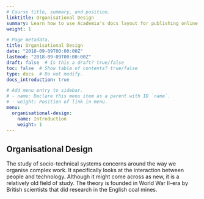 ```yaml
---
# Course title, summary, and position.
linktitle: Organisational Design
summary: Learn how to use Academia's docs layout for publishing online courses, software documentation, and tutorials.
weight: 1

# Page metadata.
title: Organisational Design
date: "2018-09-09T00:00:00Z"
lastmod: "2018-09-09T00:00:00Z"
draft: false  # Is this a draft? true/false
toc: false  # Show table of contents? true/false
type: docs  # Do not modify.
docs_introduction: true

# Add menu entry to sidebar.
# - name: Declare this menu item as a parent with ID `name`.
# - weight: Position of link in menu.
menu:
  organisational-design:
    name: Introduction
    weight: 1
---
```


## Organisational Design

The study of socio-technical systems concerns around the way we organise complex work. It specifically looks at the interaction between people and technology. Although it might come across as new, it is a relatively old field of study. The theory is founded in World War II-era by British scientists that did research in the English coal mines.